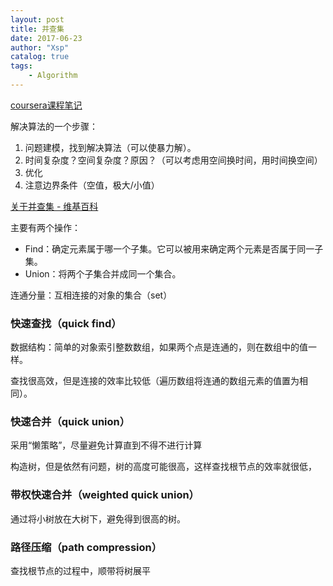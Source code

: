 ```yaml
---
layout: post
title: 并查集
date: 2017-06-23
author: "Xsp"
catalog: true
tags:
    - Algorithm
---
```


[coursera课程笔记](https://www.coursera.org/learn/algorithms-part1/home/week/1)

解决算法的一个步骤：
1. 问题建模，找到解决算法（可以使暴力解）。
2. 时间复杂度？空间复杂度？原因？（可以考虑用空间换时间，用时间换空间）
3. 优化
4. 注意边界条件（空值，极大/小值）

[关于并查集 - 维基百科](https://zh.wikipedia.org/wiki/%E5%B9%B6%E6%9F%A5%E9%9B%86)

主要有两个操作：
+ Find：确定元素属于哪一个子集。它可以被用来确定两个元素是否属于同一子集。
+ Union：将两个子集合并成同一个集合。

连通分量：互相连接的对象的集合（set）

### 快速查找（quick find）

数据结构：简单的对象索引整数数组，如果两个点是连通的，则在数组中的值一样。

查找很高效，但是连接的效率比较低（遍历数组将连通的数组元素的值置为相同）。

### 快速合并（quick union）
采用“懒策略”，尽量避免计算直到不得不进行计算

构造树，但是依然有问题，树的高度可能很高，这样查找根节点的效率就很低，

### 带权快速合并（weighted quick union）
通过将小树放在大树下，避免得到很高的树。

### 路径压缩（path compression）
查找根节点的过程中，顺带将树展平

